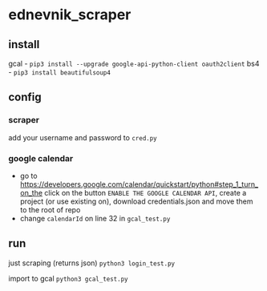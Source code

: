# ednevnik_scraper

## install
gcal - `pip3 install --upgrade google-api-python-client oauth2client`
bs4 - `pip3 install beautifulsoup4`

## config
### scraper
add your username and password to `cred.py`

### google calendar
- go to https://developers.google.com/calendar/quickstart/python#step_1_turn_on_the
  click on the button `ENABLE THE GOOGLE CALENDAR API`, create a project (or use existing on), download credentials.json and move them to the root of repo
- change `calendarId` on line 32 in `gcal_test.py`

## run
just scraping (returns json)
`python3 login_test.py`

import to gcal
`python3 gcal_test.py`

